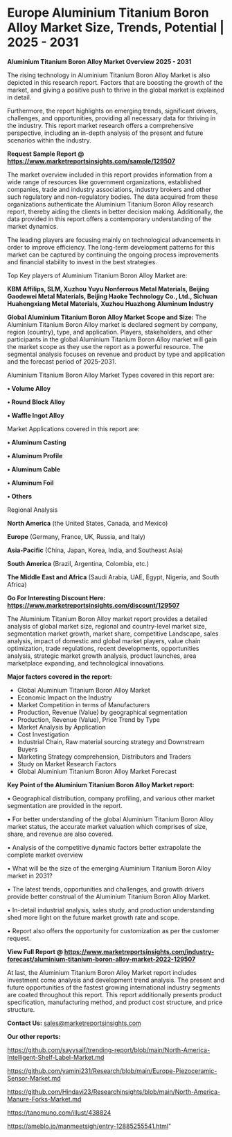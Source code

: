 # Europe Aluminium Titanium Boron Alloy Market Size, Trends, Potential | 2025 - 2031

<Strong> Aluminium Titanium Boron Alloy Market Overview 2025 - 2031</strong>

The rising technology in Aluminium Titanium Boron Alloy Market is also depicted in this research report. Factors that are boosting the growth of the market, and giving a positive push to thrive in the global market is explained in detail.

Furthermore, the report highlights on emerging trends, significant drivers, challenges, and opportunities, providing all necessary data for thriving in the industry. This report market research offers a comprehensive perspective, including an in-depth analysis of the present and future scenarios within the industry.

<strong>Request Sample Report @ <a href=https://www.marketreportsinsights.com/sample/129507>https://www.marketreportsinsights.com/sample/129507</a></strong>

The market overview included in this report provides information from a wide range of resources like government organizations, established companies, trade and industry associations, industry brokers and other such regulatory and non-regulatory bodies. The data acquired from these organizations authenticate the Aluminium Titanium Boron Alloy research report, thereby aiding the clients in better decision making. Additionally, the data provided in this report offers a contemporary understanding of the market dynamics.

The leading players are focusing mainly on technological advancements in order to improve efficiency. The long-term development patterns for this market can be captured by continuing the ongoing process improvements and financial stability to invest in the best strategies.

Top Key players of Aluminium Titanium Boron Alloy Market are:

<strong>KBM Affilips, SLM, Xuzhou Yuyu Nonferrous Metal Materials, Beijing Gaodewei Metal Materials, Beijing Haoke Technology Co., Ltd., Sichuan Huahengxiang Metal Materials, Xuzhou Huazhong Aluminum Industry</strong>

<strong><b>Global Aluminium Titanium Boron Alloy Market Scope and Size:</b></strong>
The Aluminium Titanium Boron Alloy market is declared segment by company, region (country), type, and application. Players, stakeholders, and other participants in the global Aluminium Titanium Boron Alloy market will gain the market scope as they use the report as a powerful resource. The segmental analysis focuses on revenue and product by type and application and the forecast period of 2025-2031.

Aluminium Titanium Boron Alloy Market Types covered in this report are:

<strong>• Volume Alloy

• Round Block Alloy

• Waffle Ingot Alloy</strong>

Market Applications covered in this report are:

<strong>• Aluminum Casting

• Aluminum Profile

• Aluminum Cable

• Aluminum Foil

• Others</strong> 

Regional Analysis

<strong>North America</strong> (the United States, Canada, and Mexico)

<strong>Europe</strong> (Germany, France, UK, Russia, and Italy)

<strong>Asia-Pacific</strong> (China, Japan, Korea, India, and Southeast Asia)

<strong>South America</strong> (Brazil, Argentina, Colombia, etc.)

<strong>The Middle East and Africa</strong> (Saudi Arabia, UAE, Egypt, Nigeria, and South Africa)

<strong>Go For Interesting Discount Here: <a href=https://www.marketreportsinsights.com/discount/129507>https://www.marketreportsinsights.com/discount/129507</a></strong>

The Aluminium Titanium Boron Alloy market report provides a detailed analysis of global market size, regional and country-level market size, segmentation market growth, market share, competitive Landscape, sales analysis, impact of domestic and global market players, value chain optimization, trade regulations, recent developments, opportunities analysis, strategic market growth analysis, product launches, area marketplace expanding, and technological innovations.

<strong><b>Major factors covered in the report:</b></strong>
<ul>
  <li>Global Aluminium Titanium Boron Alloy Market </li>
  <li>Economic Impact on the Industry</li>
  <li>Market Competition in terms of Manufacturers</li>
  <li>Production, Revenue (Value) by geographical segmentation</li>
  <li>Production, Revenue (Value), Price Trend by Type</li>
  <li>Market Analysis by Application</li>
  <li>Cost Investigation</li>
  <li>Industrial Chain, Raw material sourcing strategy and Downstream Buyers</li>
  <li>Marketing Strategy comprehension, Distributors and Traders</li>
  <li>Study on Market Research Factors</li>
  <li>Global Aluminium Titanium Boron Alloy Market Forecast</li>
</ul>

<strong><b>Key Point of the Aluminium Titanium Boron Alloy Market report:</b></strong>

• Geographical distribution, company profiling, and various other market segmentation are provided in the report.

• For better understanding of the global Aluminium Titanium Boron Alloy market status, the accurate market valuation which comprises of size, share, and revenue are also covered.

• Analysis of the competitive dynamic factors better extrapolate the complete market overview

• What will be the size of the emerging Aluminium Titanium Boron Alloy market in 2031?

• The latest trends, opportunities and challenges, and growth drivers provide better construal of the Aluminium Titanium Boron Alloy Market.

• In-detail industrial analysis, sales study, and production understanding shed more light on the future market growth rate and scope.

• Report also offers the opportunity for customization as per the customer request.

<strong><b>View Full Report @ <a href=https://www.marketreportsinsights.com/industry-forecast/aluminium-titanium-boron-alloy-market-2022-129507>https://www.marketreportsinsights.com/industry-forecast/aluminium-titanium-boron-alloy-market-2022-129507</a></b></strong>


At last, the Aluminium Titanium Boron Alloy Market report includes investment come analysis and development trend analysis. The present and future opportunities of the fastest growing international industry segments are coated throughout this report. This report additionally presents product specification, manufacturing method, and product cost structure, and price structure.

<strong>Contact Us:</strong>
sales@marketreportsinsights.com

<strong>Our other reports:</strong>

<a href=https://github.com/sayysaif/trending-report/blob/main/North-America-Intelligent-Shelf-Label-Market.md>https://github.com/sayysaif/trending-report/blob/main/North-America-Intelligent-Shelf-Label-Market.md</a>

<a href=https://github.com/yamini231/Research/blob/main/Europe-Piezoceramic-Sensor-Market.md>https://github.com/yamini231/Research/blob/main/Europe-Piezoceramic-Sensor-Market.md</a>

<a href=https://github.com/Hindavi23/Researchinsights/blob/main/North-America-Manure-Forks-Market.md>https://github.com/Hindavi23/Researchinsights/blob/main/North-America-Manure-Forks-Market.md</a>

<a href=https://tanomuno.com/illust/438824>https://tanomuno.com/illust/438824</a>

<a href=https://ameblo.jp/manmeetsigh/entry-12885255541.html>https://ameblo.jp/manmeetsigh/entry-12885255541.html</a>"
